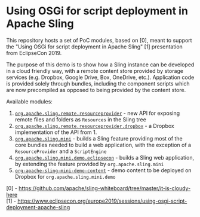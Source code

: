 Using OSGi for script deployment in Apache Sling
====

This repository hosts a set of PoC modules, based on [0], meant to support the "Using OSGi for script deployment in Apache Sling" [1]
presentation from EclipseCon 2019.

The purpose of this demo is to show how a Sling instance can be developed in a cloud friendly way,
with a remote content store provided by storage services (e.g. Dropbox, Google Drive, Box, OneDrive, etc.). Application code is provided
solely through bundles, including the component scripts which are now precompiled as opposed to being provided by the content store.

Available modules:
1. [`org.apache.sling.remote.resourceprovider`](./org-apache-sling-remote-resourceprovider) - new API for exposing remote files and folders
as `Resources` in the Sling tree
2. [`org.apache.sling.remote.resourceprovider.dropbox`](./org-apache-sling-remote-resourceprovider-dropbox) - a Dropbox implementation of
the API from 1.
3. [`org.apache.sling.mini`](./org-apache-sling-mini) - builds a Sling feature providing most of the core bundles needed to build a web
application, with the exception of a `ResourceProvider` and a `ScriptEngine`
4. [`org.apache.sling.mini.demo.eclipsecon`](./org-apache-sling-mini-demo-eclipsecon) - builds a Sling web application, by extending the feature provided by
`org.apache.sling.mini`
5. [`org-apache-sling-mini-demo-content`](./org-apache-sling-mini-demo-content) - demo content to be deployed on Dropbox for
`org.apache.sling.mini.demo`

[0] - https://github.com/apache/sling-whiteboard/tree/master/it-is-cloudy-here  
[1] - https://www.eclipsecon.org/europe2019/sessions/using-osgi-script-deployment-apache-sling
